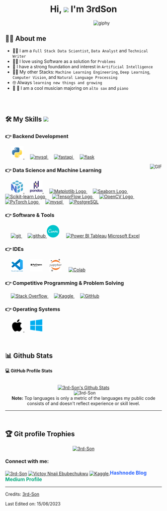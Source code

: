 <h1 align="center">Hi, <img src="https://media.giphy.com/media/hvRJCLFzcasrR4ia7z/giphy.gif" width="35"> I'm 3rdSon </h1>
</p>
<img align='right' src="https://media.giphy.com/media/M9gbBd9nbDrOTu1Mqx/giphy.gif" width="220" alt="giphy">

<br>


## :sassy_man:  About me
- :technologist: I am a `Full Stack Data Scientist`, `Data Analyst` and `Technical Writer`
- :technologist: I love using Software as a solution for `Problems`
- 📝 I have a strong foundation and interest in `Artificial Intelligence`
- :student: My other Stacks: `Machine Learning Engineering`, `Deep Learning`, `Computer Vision`, and `Natural Language Processing`
- :nerd_face: Always `learning new things and growing`
- :musical_keyboard: :saxophone: I am a cool musician majoring on `alto sax` and `piano`

<br>

<br>


## 🛠️ My Skills <img src="https://media.giphy.com/media/iY8CRBdQXODJSCERIr/giphy.gif" width="30px">&nbsp; 

### 👉 Backend Development
<p align="left">
	&emsp;
	<a href="https://www.python.org" target="_blank" rel="noreferrer"> <img src="https://raw.githubusercontent.com/devicons/devicon/master/icons/python/python-original.svg" alt="python" width="40" height="40"/> </a>
  &emsp;
 <a href="https://www.mysql.com/" target="_blank" rel="noreferrer"> <img src="https://www.vectorlogo.zone/logos/mysql/mysql-official.svg" alt="mysql" width="40" height="40"/> </a>
&emsp;
<a href="https://fastapi.tiangolo.com/" target="_blank" rel="noreferrer"> <img src="https://www.vectorlogo.zone/logos/fastapi/fastapi-icon.svg" alt="fastapi" width="40" height="40"/> </a>
&emsp;
<a href="https://flask.palletsprojects.com/" target="_blank" rel="noreferrer"> <img src="https://www.vectorlogo.zone/logos/pocoo_flask/pocoo_flask-icon.svg" alt="flask" width="40" height="40"/> </a>

</p>

 <img align="right" alt="GIF" src="https://media.giphy.com/media/836HiJc7pgzy8iNXCn/giphy.gif" />
 
 
 ### 👉 Data Science and Machine Learning

<p align="left"> 
  &emsp; 
  <a href="https://www.w3.org/html/" target="_blank"> 
   <img alt="Numpy" src="https://raw.githubusercontent.com/devicons/devicon/master/icons/numpy/numpy-original.svg" width="40" height="40">
  </a>   
  &emsp;
  <a href="https://www.w3schools.com/css/" target="_blank">
    <img alt="Pandas" src="https://raw.githubusercontent.com/devicons/devicon/master/icons/pandas/pandas-original-wordmark.svg" width="40" height="40">
  </a> 
  &emsp; 
  <a href="https://www.w3.org/html/" target="_blank"> 
   <img alt="Matplotlib Logo" src="https://matplotlib.org/_static/logo2_compressed.svg" width="40" height="40">
  </a>  
  &emsp; 
  <a href="https://www.w3.org/html/" target="_blank"> 
   <img alt="Seaborn Logo" src="https://seaborn.pydata.org/_static/logo-wide-lightbg.svg" width="40" height="40">
  </a>
  &emsp; 
  <a href="https://www.w3.org/html/" target="_blank"> 
   <img alt="Scikit-learn Logo" src="https://scikit-learn.org/stable/_static/scikit-learn-logo-small.png" width="40" height="40">
  </a>
  &emsp; 
  <a href="https://www.w3.org/html/" target="_blank"> 
   <img alt="TensorFlow Logo" src="https://www.tensorflow.org/images/tf_logo_social.png" width="40" height="40">
  </a>
  &emsp; 
  <a href="https://www.w3.org/html/" target="_blank"> 
   <img alt="OpenCV Logo" src="https://upload.wikimedia.org/wikipedia/commons/3/32/OpenCV_Logo_with_text_svg_version.svg" width="40" height="40">
  </a>
  &emsp; 
  <a href="https://www.w3.org/html/" target="_blank"> 
   <img alt="PyTorch Logo" src="https://pytorch.org/assets/images/pytorch-logo.png" width="40" height="40">
  </a>
   &emsp;
 <a href="https://www.mysql.com/" target="_blank" rel="noreferrer"> <img src="https://www.vectorlogo.zone/logos/mysql/mysql-official.svg" alt="mysql" width="40" height="40"/>
  </a>
  &emsp;
<a href="https://www.postgresql.org/" target="_blank" rel="noreferrer">
  <img src="https://www.vectorlogo.zone/logos/postgresql/postgresql-icon.svg" alt="PostgreSQL" width="40" height="40"/>
</a>

</p>

### 👉 Software & Tools
 
<p align="left">
  &emsp;
    <a href="https://git-scm.com/" target="_blank" rel="noreferrer"> <img src="https://www.vectorlogo.zone/logos/git-scm/git-scm-icon.svg" alt="git" width="40" height="40"/> </a>
	 &emsp;
    <a href="https://git-scm.com/" target="_blank" rel="noreferrer"> <img src="https://www.vectorlogo.zone/logos/github/github-icon.svg" alt="github" width="40" height="40"/> </a>
    <a href="#"><img alt="Canva" src="https://raw.githubusercontent.com/devicons/devicon/master/icons/canva/canva-original.svg?logo=canva&logoColor=white" width="40" height="40"></a>
  &emsp;
<a href="https://powerbi.microsoft.com/" target="_blank" rel="noopener noreferrer">
  <img src="https://www.vectorlogo.zone/logos/microsoft_powerbi/microsoft_powerbi-icon.svg" alt="Power BI" width="40" height="40">
</a>
 <a href="https://www.tableau.com/" target="_blank" rel="noopener noreferrer">Tableau</a>
  <a href="https://www.microsoft.com/en-us/microsoft-365/excel" target="_blank" rel="noopener noreferrer">Microsoft Excel</a>

</p>

### 👉 IDEs
 
<p align="left">
  &emsp;
      <a href="#"><img src="https://raw.githubusercontent.com/devicons/devicon/master/icons/vscode/vscode-original-wordmark.svg" width="40" height="40" alt="VSCode"></a>
    &emsp;
      <a href="#"><img src="https://raw.githubusercontent.com/devicons/devicon/master/icons/pycharm/pycharm-original-wordmark.svg" width="40" height="40" alt="PyCharm"></a>
  &emsp;
    <a href="#"><img src="https://raw.githubusercontent.com/devicons/devicon/master/icons/jupyter/jupyter-original-wordmark.svg" width="40" height="40" alt="Jupyter"></a>
	&emsp;	
    <a href="#"><img alt="Colab" src="https://img.shields.io/badge/Colab-00b56a.svg?logo=google-colab&logoColor=white"></a>
</p>

### 👉 Competitive Programming & Problem Solving
 
<p align="left">
&emsp;
<a href="https://stackoverflow.com/users/21008918/victory-nnaji" target="_blank" rel="noopener noreferrer">
  <img alt="Stack Overflow" src="https://www.vectorlogo.zone/logos/stackoverflow/stackoverflow-tile.svg" width="40" height="40">
</a>
&emsp;
<a href="https://www.kaggle.com/victorynnaji" target="_blank" rel="noopener noreferrer">
  <img alt="Kaggle" src="https://www.vectorlogo.zone/logos/kaggle/kaggle-icon.svg" width="40" height="40">
</a>
&emsp;
<a href="https://github.com/3rd-Son" target="_blank" rel="noopener noreferrer">
  <img alt="GitHub" src="https://www.vectorlogo.zone/logos/github/github-icon.svg" width="40" height="40">
</a>
</p>

 ### 👉 Operating Systems
 
<p align="left">
  &emsp;
<a href="#" target="_blank" rel="noopener noreferrer">
  <img src="https://raw.githubusercontent.com/devicons/devicon/master/icons/apple/apple-original.svg" width="40" height="40" alt="macOS">
</a>
  &emsp;
    <a href="#"><img src="https://raw.githubusercontent.com/devicons/devicon/master/icons/windows8/windows8-original.svg" width="40" height="40" alt="Windows"></a>
  </p>
  
  <br/>

## 📊 Github Stats



  <summary><b>💻 GitHub Profile Stats</b></summary>
  <br/>
  <p align="center">
    <a href="https://github.com/3rd-Son/github-readme-stats"><img alt="3rd-Son's Github Stats" src="https://github-readme-stats.vercel.app/api?username=3rd-Son&show_icons=true&count_private=true&theme=algolia" height="192px"/></a>
<br/>
  &nbsp;
	  <img src="https://github-readme-stats.vercel.app/api/top-langs?username=3rd-Son&langs_count=10&show_icons=true&locale=en&layout=compact&theme=algolia" alt="3rd-Son" height="192px"/>
  <br/>
  <b>Note:</b> Top languages is only a metric of the languages my public code consists of and doesn't reflect experience or skill level.
  </p>

----

<br/>

## :trophy: Git profile Trophies

<p align="center"> <a href="https://github.com/3rd-Son/github-profile-trophy"><img src="https://github-profile-trophy.vercel.app/?username=3rd-Son&layout=compact&theme=algolia" alt="3rd-Son" /></a> </p>

<h3 align="left">Connect with me:</h3>
<p align="left">
<a href="https://twitter.com/3rdSon__" target="blank"><img align="center" src="https://raw.githubusercontent.com/rahuldkjain/github-profile-readme-generator/master/src/images/icons/Social/twitter.svg" alt="3rd-Son" height="30" width="40" /></a>
<a href="https://www.linkedin.com/in/victory-nnaji-8186231b7/" target="blank"><img align="center" src="https://raw.githubusercontent.com/rahuldkjain/github-profile-readme-generator/master/src/images/icons/Social/linked-in-alt.svg" alt="Victoy Nnaji Ebubechukwu" height="30" width="40" /></a>
<a href="https://www.kaggle.com/victorynnaji" target="blank" rel="noopener noreferrer"><img align="center"
  <img alt="Kaggle" src="https://www.vectorlogo.zone/logos/kaggle/kaggle-icon.svg" width="40" height="30">
</a>
<a href="https://3rdson.hashnode.dev/" target="_blank" rel="noopener noreferrer" style="text-decoration: none; color: #2962FF; font-weight: bold; font-size: 16px; margin-right: 10px;">
  Hashnode Blog
</a>

<a href="https://medium.com/@3rdSon" target="_blank" rel="noopener noreferrer" style="text-decoration: none; color: #03A87C; font-weight: bold; font-size: 16px;">
  Medium Profile
</a>


</p>

-----
Credits: [3rd-Son](https://github.com/3rd-Son)

Last Edited on: 15/06/2023

